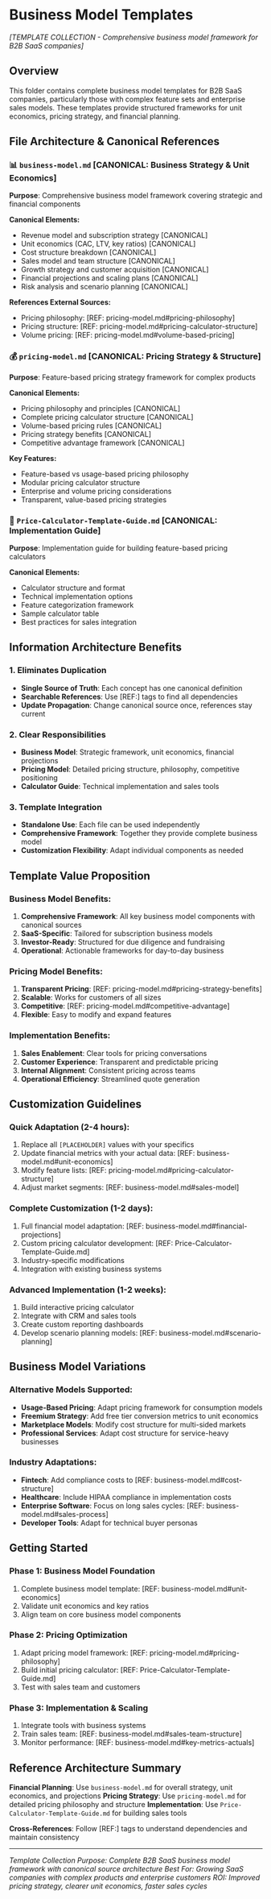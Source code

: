 # Business Model Templates
*[TEMPLATE COLLECTION - Comprehensive business model framework for B2B SaaS companies]*

## Overview
This folder contains complete business model templates for B2B SaaS companies, particularly those with complex feature sets and enterprise sales models. These templates provide structured frameworks for unit economics, pricing strategy, and financial planning.

## File Architecture & Canonical References

### 📊 `business-model.md` [CANONICAL: Business Strategy & Unit Economics]
**Purpose**: Comprehensive business model framework covering strategic and financial components

**Canonical Elements:**
- Revenue model and subscription strategy [CANONICAL]
- Unit economics (CAC, LTV, key ratios) [CANONICAL]
- Cost structure breakdown [CANONICAL]
- Sales model and team structure [CANONICAL]
- Growth strategy and customer acquisition [CANONICAL]
- Financial projections and scaling plans [CANONICAL]
- Risk analysis and scenario planning [CANONICAL]

**References External Sources:**
- Pricing philosophy: [REF: pricing-model.md#pricing-philosophy]
- Pricing structure: [REF: pricing-model.md#pricing-calculator-structure]
- Volume pricing: [REF: pricing-model.md#volume-based-pricing]

### 💰 `pricing-model.md` [CANONICAL: Pricing Strategy & Structure]
**Purpose**: Feature-based pricing strategy framework for complex products

**Canonical Elements:**
- Pricing philosophy and principles [CANONICAL]
- Complete pricing calculator structure [CANONICAL]
- Volume-based pricing rules [CANONICAL]
- Pricing strategy benefits [CANONICAL]
- Competitive advantage framework [CANONICAL]

**Key Features:**
- Feature-based vs usage-based pricing philosophy
- Modular pricing calculator structure
- Enterprise and volume pricing considerations
- Transparent, value-based pricing strategies

### 🧮 `Price-Calculator-Template-Guide.md` [CANONICAL: Implementation Guide]
**Purpose**: Implementation guide for building feature-based pricing calculators

**Canonical Elements:**
- Calculator structure and format
- Technical implementation options
- Feature categorization framework
- Sample calculator table
- Best practices for sales integration

## Information Architecture Benefits

### 1. Eliminates Duplication
- **Single Source of Truth**: Each concept has one canonical definition
- **Searchable References**: Use [REF:] tags to find all dependencies
- **Update Propagation**: Change canonical source once, references stay current

### 2. Clear Responsibilities
- **Business Model**: Strategic framework, unit economics, financial projections
- **Pricing Model**: Detailed pricing structure, philosophy, competitive positioning
- **Calculator Guide**: Technical implementation and sales tools

### 3. Template Integration
- **Standalone Use**: Each file can be used independently
- **Comprehensive Framework**: Together they provide complete business model
- **Customization Flexibility**: Adapt individual components as needed

## Template Value Proposition

### Business Model Benefits:
1. **Comprehensive Framework**: All key business model components with canonical sources
2. **SaaS-Specific**: Tailored for subscription business models
3. **Investor-Ready**: Structured for due diligence and fundraising
4. **Operational**: Actionable frameworks for day-to-day business

### Pricing Model Benefits:
1. **Transparent Pricing**: [REF: pricing-model.md#pricing-strategy-benefits]
2. **Scalable**: Works for customers of all sizes
3. **Competitive**: [REF: pricing-model.md#competitive-advantage]
4. **Flexible**: Easy to modify and expand features

### Implementation Benefits:
1. **Sales Enablement**: Clear tools for pricing conversations
2. **Customer Experience**: Transparent and predictable pricing
3. **Internal Alignment**: Consistent pricing across teams
4. **Operational Efficiency**: Streamlined quote generation

## Customization Guidelines

### Quick Adaptation (2-4 hours):
1. Replace all `[PLACEHOLDER]` values with your specifics
2. Update financial metrics with your actual data: [REF: business-model.md#unit-economics]
3. Modify feature lists: [REF: pricing-model.md#pricing-calculator-structure]
4. Adjust market segments: [REF: business-model.md#sales-model]

### Complete Customization (1-2 days):
1. Full financial model adaptation: [REF: business-model.md#financial-projections]
2. Custom pricing calculator development: [REF: Price-Calculator-Template-Guide.md]
3. Industry-specific modifications
4. Integration with existing business systems

### Advanced Implementation (1-2 weeks):
1. Build interactive pricing calculator
2. Integrate with CRM and sales tools
3. Create custom reporting dashboards
4. Develop scenario planning models: [REF: business-model.md#scenario-planning]

## Business Model Variations

### Alternative Models Supported:
- **Usage-Based Pricing**: Adapt pricing framework for consumption models
- **Freemium Strategy**: Add free tier conversion metrics to unit economics
- **Marketplace Models**: Modify cost structure for multi-sided markets
- **Professional Services**: Adapt cost structure for service-heavy businesses

### Industry Adaptations:
- **Fintech**: Add compliance costs to [REF: business-model.md#cost-structure]
- **Healthcare**: Include HIPAA compliance in implementation costs
- **Enterprise Software**: Focus on long sales cycles: [REF: business-model.md#sales-process]
- **Developer Tools**: Adapt for technical buyer personas

## Getting Started

### Phase 1: Business Model Foundation
1. Complete business model template: [REF: business-model.md#unit-economics]
2. Validate unit economics and key ratios
3. Align team on core business model components

### Phase 2: Pricing Optimization
1. Adapt pricing model framework: [REF: pricing-model.md#pricing-philosophy]
2. Build initial pricing calculator: [REF: Price-Calculator-Template-Guide.md]
3. Test with sales team and customers

### Phase 3: Implementation & Scaling
1. Integrate tools with business systems
2. Train sales team: [REF: business-model.md#sales-team-structure]
3. Monitor performance: [REF: business-model.md#key-metrics-actuals]

## Reference Architecture Summary

**Financial Planning**: Use `business-model.md` for overall strategy, unit economics, and projections
**Pricing Strategy**: Use `pricing-model.md` for detailed pricing philosophy and structure
**Implementation**: Use `Price-Calculator-Template-Guide.md` for building sales tools

**Cross-References**: Follow [REF:] tags to understand dependencies and maintain consistency

---

*Template Collection Purpose: Complete B2B SaaS business model framework with canonical source architecture*
*Best For: Growing SaaS companies with complex products and enterprise customers*
*ROI: Improved pricing strategy, clearer unit economics, faster sales cycles* 